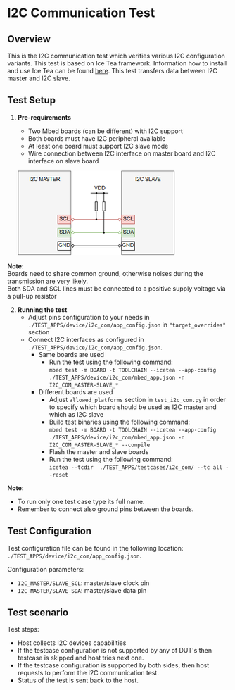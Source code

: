 I2C Communication Test
=============

Overview
----------------
This is the I2C communication test which verifies various I2C configuration variants. This test is based on Ice Tea framework. Information how to install and use Ice Tea can be found [here](https://github.com/ARMmbed/icetea). This test transfers data between I2C master and I2C slave.  

Test Setup
----------------

1. **Pre-requirements**  
    - Two Mbed boards (can be different) with I2C support  
    - Both boards must have I2C peripheral available  
    - At least one board must support I2C slave mode  
    - Wire connection between I2C interface on master board and I2C interface on slave board
  
    ![alt text](i2c_Diagram.png)  
    
**Note:**  
Boards need to share common ground, otherwise noises during the transmission are very likely.  
Both SDA and SCL lines must be connected to a positive supply voltage via a pull-up resistor

2. **Running the test**  
    - Adjust pins configuration to your needs in `./TEST_APPS/device/i2c_com/app_config.json` in `"target_overrides"` section
    - Connect I2C interfaces as configured in `./TEST_APPS/device/i2c_com/app_config.json`.  
        - Same boards are used  
            - Run the test using the following command:  
            `mbed test -m BOARD -t TOOLCHAIN --icetea --app-config ./TEST_APPS/device/i2c_com/mbed_app.json -n I2C_COM_MASTER-SLAVE_*`  
        - Different boards are used  
            - Adjust `allowed_platforms` section in `test_i2c_com.py` in order to specify which board should be used as I2C master and which as I2C slave  
            - Build test binaries using the following command:  
            `mbed test -m BOARD -t TOOLCHAIN --icetea --app-config ./TEST_APPS/device/i2c_com/mbed_app.json -n I2C_COM_MASTER-SLAVE_* --compile`  
            - Flash the master and slave boards  
            - Run the test using the following command:  
            `icetea --tcdir  ./TEST_APPS/testcases/i2c_com/ --tc all --reset`

**Note:**
- To run only one test case type its full name.
- Remember to connect also ground pins between the boards.

Test Configuration
----------------
Test configuration file can be found in the following location: `./TEST_APPS/device/i2c_com/app_config.json`.

Configuration parameters:
 - `I2C_MASTER/SLAVE_SCL`: master/slave clock pin
 - `I2C_MASTER/SLAVE_SDA`: master/slave data pin

Test scenario
----------------


Test steps:
- Host collects I2C devices capabilities
- If the testcase configuration is not supported by any of DUT's then testcase is skipped and host tries next one.
- If the testcase configuration is supported by both sides, then host requests to perform the I2C communication test.
- Status of the test is sent back to the host.